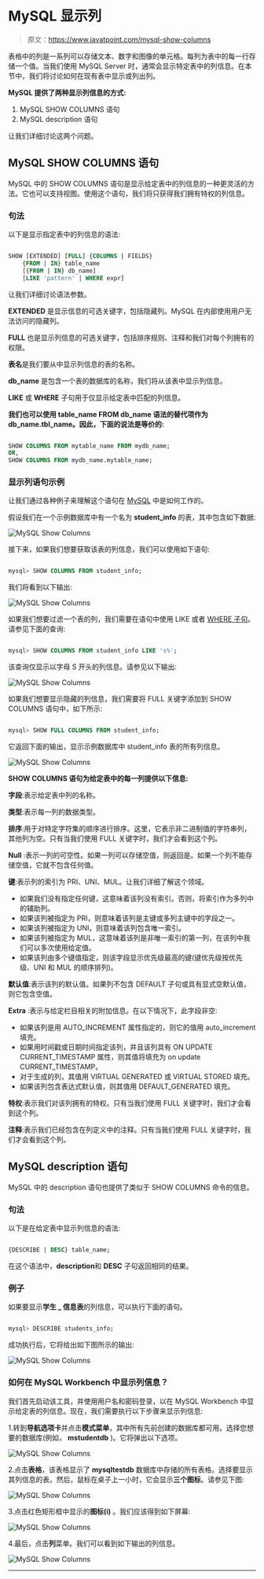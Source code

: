 # MySQL 显示列

> 原文：<https://www.javatpoint.com/mysql-show-columns>

表格中的列是一系列可以存储文本、数字和图像的单元格。每列为表中的每一行存储一个值。当我们使用 MySQL Server 时，通常会显示特定表中的列信息。在本节中，我们将讨论如何在现有表中显示或列出列。

**MySQL 提供了两种显示列信息的方式:**

1.  MySQL SHOW COLUMNS 语句
2.  MySQL description 语句

让我们详细讨论这两个问题。

## MySQL SHOW COLUMNS 语句

MySQL 中的 SHOW COLUMNS 语句是显示给定表中的列信息的一种更灵活的方法。它也可以支持视图。使用这个语句，我们将只获得我们拥有特权的列信息。

### 句法

以下是显示指定表中的列信息的语法:

```sql

SHOW [EXTENDED] [FULL] {COLUMNS | FIELDS}
    {FROM | IN} table_name
    [{FROM | IN} db_name]
    [LIKE 'pattern' | WHERE expr] 

```

让我们详细讨论语法参数。

**EXTENDED** 是显示信息的可选关键字，包括隐藏列。MySQL 在内部使用用户无法访问的隐藏列。

**FULL** 也是显示列信息的可选关键字，包括排序规则、注释和我们对每个列拥有的权限。

**表名**是我们要从中显示列信息的表的名称。

**db_name** 是包含一个表的数据库的名称，我们将从该表中显示列信息。

**LIKE** 或 **WHERE** 子句用于仅显示给定表中匹配的列信息。

**我们也可以使用 table_name FROM db_name 语法的替代项作为 db_name.tbl_name。因此，下面的说法是等价的:**

```sql

SHOW COLUMNS FROM mytable_name FROM mydb_name;
OR,
SHOW COLUMNS FROM mydb_name.mytable_name;

```

### 显示列语句示例

让我们通过各种例子来理解这个语句在 [MySQL](https://www.javatpoint.com/mysql-tutorial) 中是如何工作的。

假设我们在一个示例数据库中有一个名为 **student_info** 的表，其中包含如下数据:

![MySQL Show Columns](img/f09fc3deda5ae9cd0fa1fea56e9913f0.png)

接下来，如果我们想要获取该表的列信息，我们可以使用如下语句:

```sql

mysql> SHOW COLUMNS FROM student_info;

```

我们将看到以下输出:

![MySQL Show Columns](img/885318ce989c003598f02b78ab3bcf87.png)

如果我们想要过滤一个表的列，我们需要在语句中使用 LIKE 或者 [WHERE 子句](https://www.javatpoint.com/mysql-where)。请参见下面的查询:

```sql

mysql> SHOW COLUMNS FROM student_info LIKE 's%';

```

该查询仅显示以字母 S 开头的列信息。请参见以下输出:

![MySQL Show Columns](img/97bcebb44a05488d377a5080507ed115.png)

如果我们想要显示隐藏的列信息，我们需要将 FULL 关键字添加到 SHOW COLUMNS 语句中，如下所示:

```sql

mysql> SHOW FULL COLUMNS FROM student_info; 

```

它返回下面的输出，显示示例数据库中 student_info 表的所有列信息。

![MySQL Show Columns](img/a1ac4cd9241a8ba866a085efc95c65a3.png)

**SHOW COLUMNS 语句为给定表中的每一列提供以下信息:**

**字段**:表示给定表中列的名称。

**类型**:表示每一列的数据类型。

**排序**:用于对特定字符集的顺序进行排序。这里，它表示非二进制值的字符串列，其他列为空。只有当我们使用 FULL 关键字时，我们才会看到这个列。

**Null** :表示一列的可空性。如果一列可以存储空值，则返回是。如果一个列不能存储空值，它就不包含任何值。

**键**:表示列的索引为 PRI、UNI、MUL。让我们详细了解这个领域。

*   如果我们没有指定任何键，这意味着该列没有索引。否则，将索引作为多列中的辅助列。
*   如果该列被指定为 PRI，则意味着该列是主键或多列主键中的字段之一。
*   如果该列被指定为 UNI，则意味着该列包含唯一索引。
*   如果该列被指定为 MUL，这意味着该列是非唯一索引的第一列，在该列中我们可以多次使用给定值。
*   如果该列由多个键值指定，则该字段显示优先级最高的键(键优先级按优先级、UNI 和 MUL 的顺序排列)。

**默认值**:表示该列的默认值。如果列不包含 DEFAULT 子句或具有显式空默认值，则它包含空值。

**Extra** :表示与给定栏目相关的附加信息。在以下情况下，此字段非空:

*   如果该列是用 AUTO_INCREMENT 属性指定的，则它的值用 auto_increment 填充。
*   如果用时间戳或日期时间指定该列，并且该列具有 ON UPDATE CURRENT_TIMESTAMP 属性，则其值将填充为 on update CURRENT_TIMESTAMP。
*   对于生成的列，其值用 VIRTUAL GENERATED 或 VIRTUAL STORED 填充。
*   如果该列包含表达式默认值，则其值用 DEFAULT_GENERATED 填充。

**特权**:表示我们对该列拥有的特权。只有当我们使用 FULL 关键字时，我们才会看到这个列。

**注释**:表示我们已经包含在列定义中的注释。只有当我们使用 FULL 关键字时，我们才会看到这个列。

## MySQL description 语句

MySQL 中的 description 语句也提供了类似于 SHOW COLUMNS 命令的信息。

### 句法

以下是在给定表中显示列信息的语法:

```sql

{DESCRIBE | DESC} table_name;  

```

在这个语法中，**description**和 **DESC** 子句返回相同的结果。

### 例子

如果要显示**学生 _ 信息表**的列信息，可以执行下面的语句。

```sql

mysql> DESCRIBE students_info;

```

成功执行后，它将给出如下图所示的输出:

![MySQL Show Columns](img/ee22a0d47cf7899e0e43860be89e8ee1.png)

### 如何在 MySQL Workbench 中显示列信息？

我们首先启动该工具，并使用用户名和密码登录，以在 MySQL Workbench 中显示给定表的列信息。现在，我们需要执行以下步骤来显示列信息:

1.转到**导航选项卡**并点击**模式菜单**，其中所有先前创建的数据库都可用。选择您想要的数据库(例如， **mstudentdb** )。它将弹出以下选项。

![MySQL Show Columns](img/c98a583b63d0427213cf20d0bb9e77fb.png)

2.点击**表格**，该表格显示了 **mysqltestdb** 数据库中存储的所有表格。选择要显示其列信息的表。然后，鼠标在桌子上一小时，它会显示**三个图标**。请参见下图:

![MySQL Show Columns](img/9c36aaf7402638d64a8955c3e434c851.png)

3.点击红色矩形框中显示的**图标(i)** 。我们应该得到如下屏幕:

![MySQL Show Columns](img/1990920d692cf75a18c8ab18167a1378.png)

4.最后，点击**列**菜单。我们可以看到如下输出的列信息。

![MySQL Show Columns](img/c4243425b0a5403df92b5695769bad45.png)

* * *